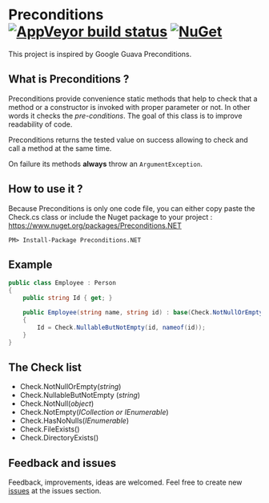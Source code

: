 # Preconditions [![AppVeyor build status](https://ci.appveyor.com/api/projects/status/p1qsj8wt27023w0u/branch/master?svg=true)](https://ci.appveyor.com/project/lecaillon/preconditions/branch/master) [![NuGet](https://buildstats.info/nuget/Preconditions.NET)](https://www.nuget.org/packages/Preconditions.NET)
This project is inspired by Google Guava Preconditions. 

## What is Preconditions ?
Preconditions provide convenience static methods that help to check that a method or a constructor is invoked with proper parameter or not. In other words it checks the *pre-conditions*. The goal of this class is to improve readability of code.

Preconditions returns the tested value on success allowing to check and call a method at the same time.

On failure its methods **always** throw an `ArgumentException`.

## How to use it ?

Because Preconditions is only one code file, you can either copy paste the Check.cs class or include the Nuget package to your project :
https://www.nuget.org/packages/Preconditions.NET
```
PM> Install-Package Preconditions.NET
```

## Example

```c#
public class Employee : Person
{
    public string Id { get; }

    public Employee(string name, string id) : base(Check.NotNullOrEmpty(name, nameof(name)))
    {
        Id = Check.NullableButNotEmpty(id, nameof(id));
    }
}
```

## The Check list

- Check.NotNullOrEmpty(*string*)
- Check.NullableButNotEmpty (*string*)
- Check.NotNull(*object*)
- Check.NotEmpty(*ICollection or IEnumerable*)
- Check.HasNoNulls(*IEnumerable*)
- Check.FileExists()
- Check.DirectoryExists()

## Feedback and issues
Feedback, improvements, ideas are welcomed.
Feel free to create new [issues](https://github.com/lecaillon/Preconditions/issues) at the issues section.
